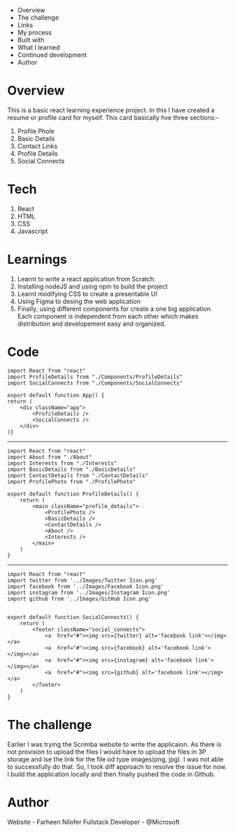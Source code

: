 * Overview
* The challenge
* Links
* My process
* Built with
* What I learned
* Continued development
* Author

# Overview

This is a basic react learning experience project. In this I have created a resume or profile card for myself. This card basically hve three sections:-
1. Profile Phole
2. Basic Details
3. Contact Links
4. Profile Details
5. Social Connects

# Tech 

1. React
2. HTML
3. CSS
4. Javascript

# Learnings
1. Learnt to write a react application from Scratch.
2. Installing nodeJS and using npm to build the project
3. Learnt modifying CSS to create a presentable UI
4. Using Figma to desing the web application
4. Finally, using different components for create a one big application. Each component is independent from each other which makes distribution and developement easy and organized.

# Code

    import React from "react"
    import ProfileDetails from "./Components/ProfileDetails"
    import SocialConnects from "./Components/SocialConnects"

    export default function App() {
    return (
        <div className="app">
            <ProfileDetails />
            <SocialConnects />
        </div>
    )}

-------

    import React from "react"
    import About from "./About"
    import Interests from "./Interests"
    import BasicDetails from "./BasicDetails"
    import ContactDetails from "./ContactDetails"
    import ProfilePhoto from "./ProfilePhoto"

    export default function ProfileDetails() {
        return (
            <main className="profile_details">
                <ProfilePhoto />
                <BasicDetails />
                <ContactDetails />
                <About />
                <Interests />
            </main>
        )
    }

----

    import React from "react"
    import twitter from '../Images/Twitter Icon.png'
    import facebook from '../Images/Facebook Icon.png'
    import instagram from '../Images/Instagram Icon.png'
    import github from '../Images/GitHub Icon.png'


    export default function SocialConnects() {
        return (
            <footer className="social_connects">
                <a  href="#"><img src={twitter} alt='facebook link'></img></a>
                <a  href="#"><img src={facebook} alt='facebook link'></img></a>
                <a  href="#"><img src={instagram} alt='facebook link'></img></a>
                <a  href="#"><img src={github} alt='facebook link'></img></a>
            </footer>
        )
    }

# The challenge

Earlier I was trying the Scrimba website to write the applicaion. As there is not provision to upload the files I would have to upload the files in 3P storage and ise the link for the file od type images(png, jpg). I was not able to successfully do that. So, I took diff approach to resolve the issue for now. I build the application locally and then finally pushed the code in Github.

# Author

Website - Farheen Nilofer
Fullstack Developer - @Microsoft